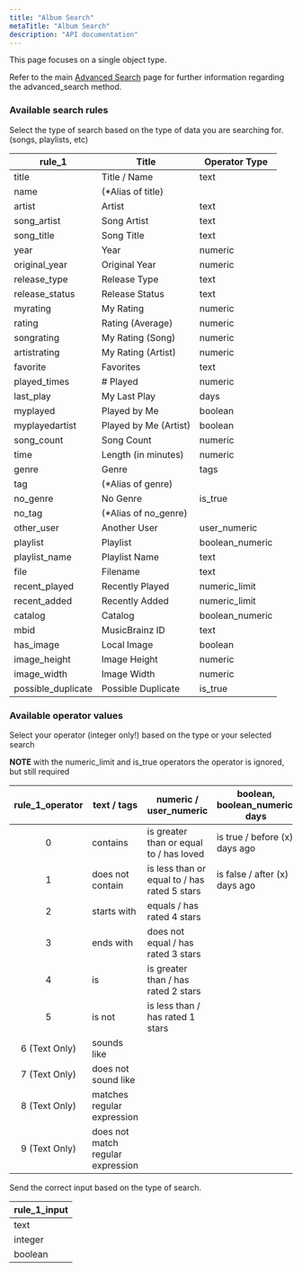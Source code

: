 ```yaml
---
title: "Album Search"
metaTitle: "Album Search"
description: "API documentation"
---
```


This page focuses on a single object type.

Refer to the main [Advanced Search](https://ampache.org/api/api-advanced-search) page for further information regarding the advanced_search method.

### Available search rules

Select the type of search based on the type of data you are searching for. (songs, playlists, etc)

| rule_1                   | Title                     | Operator Type     |
|--------------------------|---------------------------|-------------------|
| title                    | Title / Name              | text              |
| name                     | (*Alias of title)         |                   |
| artist                   | Artist                    | text              |
| song_artist              | Song Artist               | text              |
| song_title               | Song Title                | text              |
| year                     | Year                      | numeric           |
| original_year            | Original Year             | numeric           |
| release_type             | Release Type              | text              |
| release_status           | Release Status            | text              |
| myrating                 | My Rating                 | numeric           |
| rating                   | Rating (Average)          | numeric           |
| songrating               | My Rating (Song)          | numeric           |
| artistrating             | My Rating (Artist)        | numeric           |
| favorite                 | Favorites                 | text              |
| played_times             | # Played                  | numeric           |
| last_play                | My Last Play              | days              |
| myplayed                 | Played by Me              | boolean           |
| myplayedartist           | Played by Me (Artist)     | boolean           |
| song_count               | Song Count                | numeric           |
| time                     | Length (in minutes)       | numeric           |
| genre                    | Genre                     | tags              |
| tag                      | (*Alias of genre)         |                   |
| no_genre                 | No Genre                  | is_true           |
| no_tag                   | (*Alias of no_genre)      |                   |
| other_user               | Another User              | user_numeric      |
| playlist                 | Playlist                  | boolean_numeric   |
| playlist_name            | Playlist Name             | text              |
| file                     | Filename                  | text              |
| recent_played            | Recently Played           | numeric_limit     |
| recent_added             | Recently Added            | numeric_limit     |
| catalog                  | Catalog                   | boolean_numeric   |
| mbid                     | MusicBrainz ID            | text              |
| has_image                | Local Image               | boolean           |
| image_height             | Image Height              | numeric           |
| image_width              | Image Width               | numeric           |
| possible_duplicate       | Possible Duplicate        | is_true           |

### Available operator values

Select your operator (integer only!) based on the type or your selected search

**NOTE** with the numeric_limit and is_true operators the operator is ignored, but still required

| rule_1_operator | text / tags                       | numeric / user_numeric                       | boolean, boolean_numeric, days     |
|:---------------:|-----------------------------------|----------------------------------------------|------------------------------------|
|        0        | contains                          | is greater than or equal to / has loved      | is true / before (x) days ago      |
|        1        | does not contain                  | is less than or equal to / has rated 5 stars | is false / after (x) days ago      |
|        2        | starts with                       | equals / has rated 4 stars                   |                                    |
|        3        | ends with                         | does not equal / has rated 3 stars           |                                    |
|        4        | is                                | is greater than / has rated 2 stars          |                                    |
|        5        | is not                            | is less than / has rated 1 stars             |                                    |
|  6 (Text Only)  | sounds like                       |                                              |                                    |
|  7 (Text Only)  | does not sound like               |                                              |                                    |
|  8 (Text Only)  | matches regular expression        |                                              |                                    |
|  9 (Text Only)  | does not match regular expression |                                              |                                    |

Send the correct input based on the type of search.

| rule_1_input |
|--------------|
| text         |
| integer      |
| boolean      |

